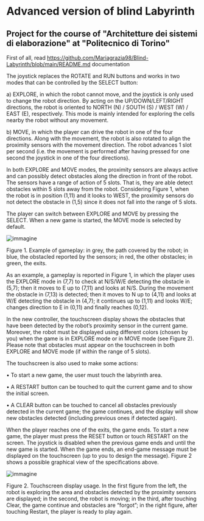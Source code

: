 # Advanced version of blind Labyrinth

## Project for the course of "Architetture dei sistemi di elaborazione" at "Politecnico di Torino" 

First of all, read https://github.com/Mariagrazia98/Blind-Labyrinth/blob/main/README.md documentation

The joystick replaces the ROTATE and RUN buttons and works in two modes that can be controlled by the SELECT button: 

a)	EXPLORE, in which the robot cannot move, and the joystick is only used to change the robot direction. By acting on the UP/DOWN/LEFT/RIGHT directions, the robot is oriented to NORTH (N) / SOUTH (S) / WEST (W) / EAST (E), respectively. This mode is mainly intended for exploring the cells nearby the robot without any movement. 

b)	MOVE, in which the player can drive the robot in one of the four directions. Along with the movement, the robot is also rotated to align the proximity sensors with the movement direction. The robot advances 1 slot per second (i.e. the movement is performed after having pressed for one second the joystick in one of the four directions). 

 
In both EXPLORE and MOVE modes, the proximity sensors are always active and can possibly detect obstacles along the direction in front of the robot. The sensors have a range of action of 5 slots. That is, they are able detect obstacles within 5 slots away from the robot.  Considering Figure 1, when the robot is in position (1,11) and it looks to WEST, the proximity sensors do not detect the obstacle in (1,5) since it does not fall into the range of 5 slots.  
 
The player can switch between EXPLORE and MOVE by pressing the SELECT. When a new game is started, the MOVE mode is selected by default.  

![immagine](https://user-images.githubusercontent.com/55098208/140758305-737bc344-1179-419b-9430-ec24a55ba846.png)

Figure 1. Example of gameplay: in grey, the path covered by the robot; in blue, the obstacled reported by the sensors; in red, the other obstacles; in green, the exits. 
 
As an example, a gameplay is reported in Figure 1, in which the player uses the EXPLORE mode in (7,7) to check at N/S/W/E detecting the obstacle in (5,7); then it moves to E up to (7,11) and looks at N/S. During the movement the obstacle in (7,13) is detected; then it moves to N up to (4,11) and looks at W/E detecting the obstacle in (4,7); it continues up to (1,11) and looks W/E; changes direction to E in (0,11) and finally reaches (0,12). 
 
In the new controller, the touchscreen display shows the obstacles that have been detected by the robot’s proximity sensor in the current game. Moreover, the robot must be displayed using different colors (chosen by you) when the game is in EXPLORE mode or in MOVE mode (see Figure 2). Please note that obstacles must appear on the touchscreen in both EXPLORE and MOVE mode (if within the range of 5 slots). 
 
The touchscreen is also used to make some actions: 

•	To start a new game, the user must touch the labyrinth area. 

•	A RESTART button can be touched to quit the current game and to show the initial screen. 

•	A CLEAR button can be touched to cancel all obstacles previously detected in the current game; the game continues, and the display will show new obstacles detected (including previous ones if detected again). 

When the player reaches one of the exits, the game ends. To start a new game, the player must press the RESET button or touch RESTART on the screen. The joystick is disabled when the previous game ends and until the new game is started. When the game ends, an end-game message must be displayed on the touchscreen (up to you to design the message). 
Figure 2 shows a possible graphical view of the specifications above.  

![immagine](https://user-images.githubusercontent.com/55098208/140757859-a1bc41cb-2684-42d7-9749-cb7e727244e8.png)

Figure 2. Touchscreen display usage. In the first figure from the left, the robot is exploring the area and obstacles detected by the proximity sensors are displayed; in the second, the robot is moving; in the third, after touching Clear, the game continue and obstacles are “forgot”; in the right figure, after touching Restart, the player is ready to play again.  

